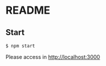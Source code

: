 # README

## Start

```
$ npm start
```

Please access in [http://localhost:3000](http://localhost:3000)
